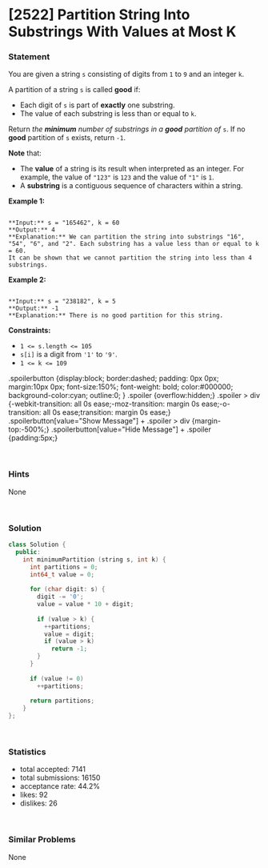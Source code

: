 # [2522] Partition String Into Substrings With Values at Most K



### Statement

You are given a string `s` consisting of digits from `1` to `9` and an integer `k`.

A partition of a string `s` is called **good** if:

* Each digit of `s` is part of **exactly** one substring.
* The value of each substring is less than or equal to `k`.



Return *the **minimum** number of substrings in a **good** partition of* `s`. If no **good** partition of `s` exists, return `-1`.

**Note** that:

* The **value** of a string is its result when interpreted as an integer. For example, the value of `"123"` is `123` and the value of `"1"` is `1`.
* A **substring** is a contiguous sequence of characters within a string.


**Example 1:**

```

**Input:** s = "165462", k = 60
**Output:** 4
**Explanation:** We can partition the string into substrings "16", "54", "6", and "2". Each substring has a value less than or equal to k = 60.
It can be shown that we cannot partition the string into less than 4 substrings.

```

**Example 2:**

```

**Input:** s = "238182", k = 5
**Output:** -1
**Explanation:** There is no good partition for this string.

```

**Constraints:**
* `1 <= s.length <= 105`
* `s[i]` is a digit from `'1'` to `'9'`.
* `1 <= k <= 109`


.spoilerbutton {display:block; border:dashed; padding: 0px 0px; margin:10px 0px; font-size:150%; font-weight: bold; color:#000000; background-color:cyan; outline:0; 
}
.spoiler {overflow:hidden;}
.spoiler > div {-webkit-transition: all 0s ease;-moz-transition: margin 0s ease;-o-transition: all 0s ease;transition: margin 0s ease;}
.spoilerbutton[value="Show Message"] + .spoiler > div {margin-top:-500%;}
.spoilerbutton[value="Hide Message"] + .spoiler {padding:5px;}


<br>

### Hints

None

<br>

### Solution

```cpp
class Solution {
  public:
    int minimumPartition (string s, int k) {
      int partitions = 0;
      int64_t value = 0;
      
      for (char digit: s) {
        digit -= '0';
        value = value * 10 + digit;
        
        if (value > k) {
          ++partitions;
          value = digit;
          if (value > k)
            return -1;
        }
      }
      
      if (value != 0)
        ++partitions;
      
      return partitions;
    }
};
```

<br>

### Statistics

- total accepted: 7141
- total submissions: 16150
- acceptance rate: 44.2%
- likes: 92
- dislikes: 26

<br>

### Similar Problems

None
